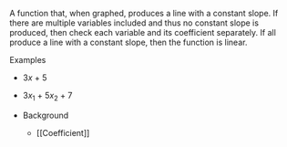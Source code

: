A function that, when graphed, produces a line with a constant slope. If there are multiple variables included and thus no constant slope is produced, then check each variable and its coefficient separately. If all produce a line with a constant slope, then the function is linear.

Examples
- 3*x* + 5
- 3*x*$_{1}$ + 5*x*$_{2}$ + 7

- Background
	- [[Coefficient]]